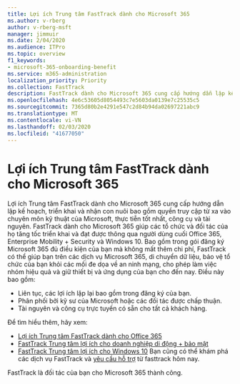 ```yaml
---
title: Lợi ích Trung tâm FastTrack dành cho Microsoft 365
ms.author: v-rberg
author: v-rberg-msft
manager: jimmuir
ms.date: 2/04/2020
ms.audience: ITPro
ms.topic: overview
f1_keywords:
- microsoft-365-onboarding-benefit
ms.service: m365-administration
localization_priority: Priority
ms.collection: FastTrack
description: FastTrack dành cho Microsoft 365 cung cấp hướng dẫn lập kế hoạch, triển khai và nhận con nuôi bao gồm cả truy cập từ xa vào chuyên môn kỹ thuật của Microsoft, thực tiễn tốt nhất, công cụ và tài nguyên. FastTrack dành cho Microsoft 365 giúp các tổ chức và đối tác của họ đẩy nhanh triển khai và nhận được thông qua người dùng cuối Office 365, Windows 10 và Enterprise Mobility + Security.
ms.openlocfilehash: 4e6c53605d8054493c7e5603da0139e7c25535c5
ms.sourcegitcommit: 7365d80b2e4291e547c2d84b94da02697221abc9
ms.translationtype: MT
ms.contentlocale: vi-VN
ms.lasthandoff: 02/03/2020
ms.locfileid: "41677050"
---
```

# <a name="fasttrack-center-benefit-for-microsoft-365"></a>Lợi ích Trung tâm FastTrack dành cho Microsoft 365

Lợi ích Trung tâm FastTrack dành cho Microsoft 365 cung cấp hướng dẫn lập kế hoạch, triển khai và nhận con nuôi bao gồm quyền truy cập từ xa vào chuyên môn kỹ thuật của Microsoft, thực tiễn tốt nhất, công cụ và tài nguyên. FastTrack dành cho Microsoft 365 giúp các tổ chức và đối tác của họ tăng tốc triển khai và đạt được thông qua người dùng cuối Office 365, Enterprise Mobility + Security và Windows 10. Bao gồm trong gói đăng ký Microsoft 365 đủ điều kiện của bạn mà không mất thêm chi phí, FastTrack có thể giúp bạn trên các dịch vụ Microsoft 365, di chuyển dữ liệu, bảo vệ tổ chức của bạn khỏi các mối đe dọa về an ninh mạng, cho phép làm việc nhóm hiệu quả và giữ thiết bị và ứng dụng của bạn cho đến nay. Điều này bao gồm:

- Liên tục, các lợi ích lặp lại bao gồm trong đăng ký của bạn.
- Phân phối bởi kỹ sư của Microsoft hoặc các đối tác được chấp thuận.
- Tài nguyên và công cụ trực tuyến có sẵn cho tất cả khách hàng.
  
Để tìm hiểu thêm, hãy xem:

- [Lợi ích Trung tâm FastTrack dành cho Office 365](O365-fasttrack-benefit-for-office-365.md) 
- [FastTrack Trung tâm lợi ích cho doanh nghiệp di động + bảo mật](EMS-fasttrack-benefit-for-EMS.md)
- [FastTrack Trung tâm lợi ích cho Windows 10](Win-10-fasttrack-benefit-for-Windows-10.md) Bạn cũng có thể khám phá các dịch vụ FastTrack và [yêu cầu hỗ trợ](https://go.microsoft.com/fwlink/p/?LinkId=2003903) từ fasttrack hôm nay.

FastTrack là đối tác của bạn cho Microsoft 365 thành công.
  
  

 